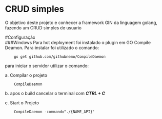 # CRUD simples 

O objetivo deste projeto e conhecer a framework GIN da linguagem golang, fazendo um CRUD simples de usuario

#Configuração        
###Windows
Para hot deployment foi instalado o plugin em GO Compile Deamon.
 Para instalar foi utilizado o comando:
 
        go get github.com/githubnemo/CompileDaemon
 
 para iniciar o servidor utilizar o comando:
 
  a. Compilar o projeto
  
        CompileDaemon
        
  b. apos o build cancelar o terminal com ***CTRL + C***
 
  c. Start o Projeto 
  
        CompileDaemon -command="./{NAME_API}"
